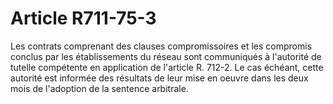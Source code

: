 # Article R711-75-3

Les contrats comprenant des clauses compromissoires et les compromis conclus par les établissements du réseau sont communiqués à l'autorité de tutelle compétente en application de l'article R. 712-2. Le cas échéant, cette autorité est informée des résultats de leur mise en oeuvre dans les deux mois de l'adoption de la sentence arbitrale.
